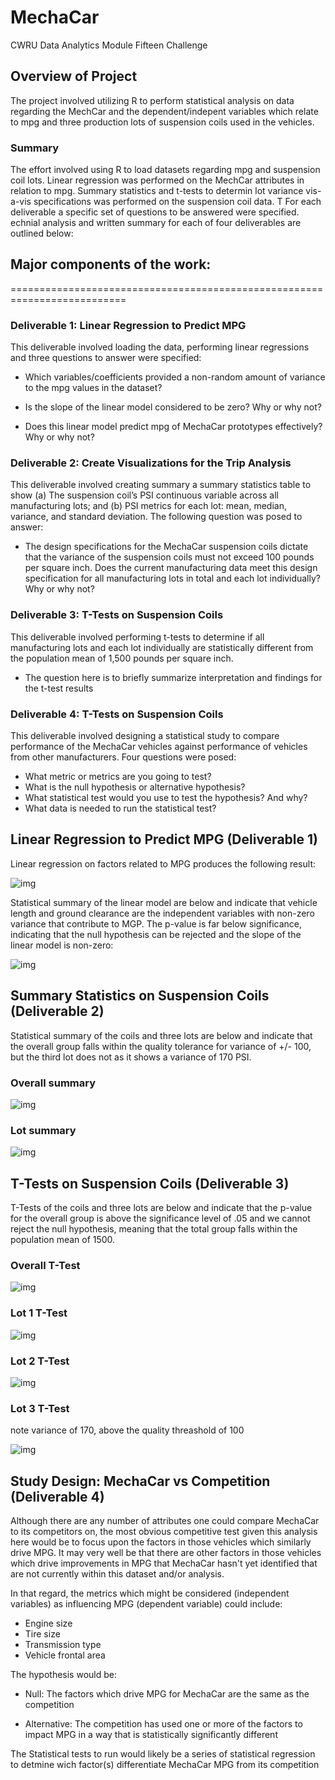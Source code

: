 # MechaCar

CWRU Data Analytics Module Fifteen Challenge


## Overview of Project

The project involved utilizing R to perform statistical analysis on data regarding the MechCar and the dependent/indepent variables which relate to mpg and three production lots of suspension coils used in the vehicles.  

### Summary

The effort involved using R to load datasets regarding mpg and suspension coil lots.  Linear regression was performed on the MechCar attributes in relation to mpg.   Summary statistics and t-tests to determin lot variance vis-a-vis specifications was performed on the suspension coil data. T For each deliverable a specific set of questions to be answered were specified.  echnial analysis and written summary for each of four deliverables are outlined below:   

## Major components of the work:
==========================================================================
### Deliverable 1: Linear Regression to Predict MPG 
This deliverable involved loading the data, performing linear regressions and three questions to answer were specified:

* Which variables/coefficients provided a non-random amount of variance to the mpg values in the dataset?

* Is the slope of the linear model considered to be zero? Why or why not?

* Does this linear model predict mpg of MechaCar prototypes effectively? Why or why not?


### Deliverable 2: Create Visualizations for the Trip Analysis
This deliverable involved creating summary a summary statistics table to show 
(a) The suspension coil’s PSI continuous variable across all manufacturing lots; and
(b)  PSI metrics for each lot: mean, median, variance, and standard deviation.   The following question was posed to answer:

* The design specifications for the MechaCar suspension coils dictate that the variance of the suspension coils must not exceed 100 pounds per square inch. Does the current manufacturing data meet this design specification for all manufacturing lots in total and each lot individually? Why or why not?


### Deliverable 3: T-Tests on Suspension Coils
This deliverable involved performing t-tests to determine if all manufacturing lots and each lot individually are statistically different from the population mean of 1,500 pounds per square inch.

* The question here is to briefly summarize interpretation and findings for the t-test results

### Deliverable 4: T-Tests on Suspension Coils
This deliverable involved designing a statistical study to compare performance of the MechaCar vehicles against performance of vehicles from other manufacturers.  Four questions were posed: 

* What metric or metrics are you going to test?
* What is the null hypothesis or alternative hypothesis?
* What statistical test would you use to test the hypothesis? And why?
* What data is needed to run the statistical test?

## Linear Regression to Predict MPG (Deliverable 1) 

Linear regression on factors related to MPG produces the following result: 

![img](https://github.com/fhsal/MechaCar/blob/main/images/Deliverable1_LinearRegressionOutput.png)

Statistical summary of the linear model are below and indicate that vehicle length and ground clearance are the independent variables with non-zero variance that contribute to MGP.  The p-value is far below significance, indicating that the null hypothesis can be rejected and the slope of the linear model is non-zero: 

![img](https://github.com/fhsal/MechaCar/blob/main/images/Deliverable1_LR_Summary.png)


## Summary Statistics on Suspension Coils (Deliverable 2)

Statistical summary of the coils and three lots are below and indicate that the overall group falls within the quality tolerance for variance of +/- 100, but the third lot does not as it shows a variance of 170 PSI. 

### Overall summary

![img](https://github.com/fhsal/MechaCar/blob/main/images/coil_total_summary.png)

### Lot summary

![img](https://github.com/fhsal/MechaCar/blob/main/images/coil_lot_summary.png)


## T-Tests on Suspension Coils (Deliverable 3)

T-Tests of the coils and three lots are below and indicate that the p-value for the overall group is above the significance level of .05 and we cannot reject the null hypothesis, meaning that the total group falls within the population mean of 1500. 

### Overall T-Test

![img](https://github.com/fhsal/MechaCar/blob/main/images/coil_total_summary.png)

### Lot 1 T-Test

![img](https://github.com/fhsal/MechaCar/blob/main/images/Lot1_T-Test.png)

### Lot 2 T-Test

![img](https://github.com/fhsal/MechaCar/blob/main/images/Lot2_T-Test.png)

### Lot 3  T-Test

note variance of 170, above the quality threashold of 100

![img](https://github.com/fhsal/MechaCar/blob/main/images/Lot3_T-Test.png)


## Study Design: MechaCar vs Competition (Deliverable 4) 

Although there are any number of attributes one could compare MechaCar to its competitors on, the most obvious competitive test given this analysis here would be to focus upon the factors in those vehicles which similarly drive MPG.   It may very well be that there are other factors in those vehicles which drive improvements in MPG that MechaCar hasn't yet identified that are not currently within this dataset and/or analysis.   

In that regard, the metrics which might be considered (independent variables) as influencing MPG (dependent variable) could include:

* Engine size
* Tire size
* Transmission type
* Vehicle frontal area

The hypothesis would be:

* Null:  The factors which drive MPG for MechaCar are the same as the competition 

* Alternative:  The competition has used one or more of the factors to impact MPG in a way that is statistically significantly different 

The Statistical tests to run would likely be a series of statistical regression to detmine wich factor(s) differentiate MechaCar MPG from its competition 



